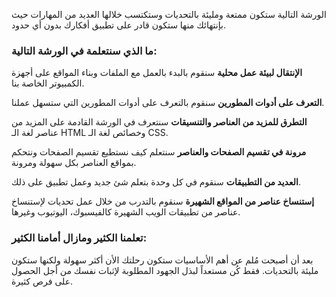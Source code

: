 الورشة التالية ستكون ممتعة ومليئة بالتحديات وستكتسب خلالها العديد من المهارات حيث بإنتهائك منها ستكون قادر على تطبيق أفكارك بدون أي حدود.

### ما الذي سنتعلمة في الورشة التالية:

**الإنتقال لبيئة عمل محلية**
سنقوم بالبدء بالعمل مع الملفات وبناء المواقع على أجهزة الكمبيوتر الخاصة بنا.

**التعرف على أدوات المطورين**
سنقوم بالتعرف على أدوات المطورين التي ستسهل عملنا.

**التطرق للمزيد من العناصر والتنسيقات**
سنتعرف في الورشة القادمة على المزيد من عناصر لغة الـ HTML وخصائص لغة الـ CSS.

**مرونة في تقسيم الصفحات والعناصر**
سنتعلم كيف نستطيع تقسيم الصفحات ونتحكم بمواقع العناصر بكل سهولة ومرونة.

**العديد من التطبيقات**
سنقوم في كل وحدة بتعلم شئ جديد وعمل تطبيق على ذلك.

**إستنساخ عناصر من المواقع الشهيرة**
سنقوم بالتدرب من خلال عمل تحديات لإستنساخ عناصر من تطبيقات الويب الشهيرة كالفيسبوك، اليوتيوب وغيرها.

### تعلمنا الكثير ومازال أمامنا الكثير:

بعد أن أصبحت مُلم عن أهم الأساسيات ستكون رحلتك الأن أكثر سهولة ولكنها ستكون مليئة بالتحديات. فقط كُن مستعداً لبذل الجهود المطلوبة لإثبات نفسك من أجل الحصول على فرص كثيرة.

